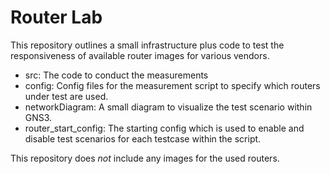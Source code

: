# Router Lab

This repository outlines a small infrastructure plus code to test the responsiveness of available router images for various vendors.

* src: The code to conduct the measurements
* config: Config files for the measurement script to specify which routers under test are used.
* networkDiagram: A small diagram to visualize the test scenario within GNS3.
* router_start_config: The starting config which is used to enable and disable test scenarios for each testcase within the script.

This repository does *not* include any images for the used routers.
 
